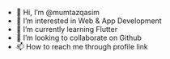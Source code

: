 - 👋 Hi, I’m @mumtazqasim
- 👀 I’m interested in Web & App Development
- 🌱 I’m currently learning Flutter
- 💞️ I’m looking to collaborate on Github
- 📫 How to reach me through profile link

<!---
mumtazqasim/mumtazqasim is a ✨ special ✨ repository because its `README.md` (this file) appears on your GitHub profile.
You can click the Preview link to take a look at your changes.
--->
